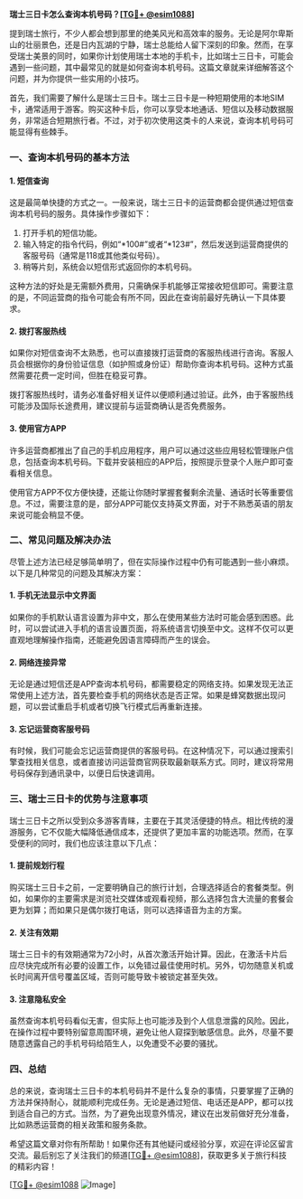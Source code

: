 **瑞士三日卡怎么查询本机号码？[[TG💪+ @esim1088](https://t.me/s/esim1088)]**

提到瑞士旅行，不少人都会想到那里的绝美风光和高效率的服务。无论是阿尔卑斯山的壮丽景色，还是日内瓦湖的宁静，瑞士总能给人留下深刻的印象。然而，在享受瑞士美景的同时，如果你计划使用瑞士本地的手机卡，比如瑞士三日卡，可能会遇到一些问题，其中最常见的就是如何查询本机号码。这篇文章就来详细解答这个问题，并为你提供一些实用的小技巧。

首先，我们需要了解什么是瑞士三日卡。瑞士三日卡是一种短期使用的本地SIM卡，通常适用于游客。购买这种卡后，你可以享受本地通话、短信以及移动数据服务，非常适合短期旅行者。不过，对于初次使用这类卡的人来说，查询本机号码可能显得有些棘手。

### **一、查询本机号码的基本方法**

#### **1. 短信查询**
这是最简单快捷的方式之一。一般来说，瑞士三日卡的运营商都会提供通过短信查询本机号码的服务。具体操作步骤如下：
1. 打开手机的短信功能。
2. 输入特定的指令代码，例如“*100#”或者“*123#”，然后发送到运营商提供的客服号码（通常是118或其他类似号码）。
3. 稍等片刻，系统会以短信形式返回你的本机号码。

这种方法的好处是无需额外费用，只需确保手机能够正常接收短信即可。需要注意的是，不同运营商的指令可能会有所不同，因此在查询前最好先确认一下具体要求。

#### **2. 拨打客服热线**
如果你对短信查询不太熟悉，也可以直接拨打运营商的客服热线进行咨询。客服人员会根据你的身份验证信息（如护照或身份证）帮助你查询本机号码。这种方式虽然需要花费一定时间，但胜在稳妥可靠。

拨打客服热线时，请务必准备好相关证件以便顺利通过验证。此外，由于客服热线可能涉及国际长途费用，建议提前与运营商确认是否免费服务。

#### **3. 使用官方APP**
许多运营商都推出了自己的手机应用程序，用户可以通过这些应用轻松管理账户信息，包括查询本机号码。下载并安装相应的APP后，按照提示登录个人账户即可查看相关信息。

使用官方APP不仅方便快捷，还能让你随时掌握套餐剩余流量、通话时长等重要信息。不过，需要注意的是，部分APP可能仅支持英文界面，对于不熟悉英语的朋友来说可能会稍显不便。

### **二、常见问题及解决办法**

尽管上述方法已经足够简单明了，但在实际操作过程中仍有可能遇到一些小麻烦。以下是几种常见的问题及其解决方案：

#### **1. 手机无法显示中文界面**
如果你的手机默认语言设置为非中文，那么在使用某些方法时可能会感到困惑。此时，可以尝试进入手机的语言设置页面，将系统语言切换至中文。这样不仅可以更直观地理解操作指南，还能避免因语言障碍而产生的误会。

#### **2. 网络连接异常**
无论是通过短信还是APP查询本机号码，都需要稳定的网络支持。如果发现无法正常使用上述方法，首先要检查手机的网络状态是否正常。如果是蜂窝数据出现问题，可以尝试重启手机或者切换飞行模式后再重新连接。

#### **3. 忘记运营商客服号码**
有时候，我们可能会忘记运营商提供的客服号码。在这种情况下，可以通过搜索引擎查找相关信息，或者直接访问运营商官网获取最新联系方式。同时，建议将常用号码保存到通讯录中，以便日后快速调用。

### **三、瑞士三日卡的优势与注意事项**

瑞士三日卡之所以受到众多游客青睐，主要在于其灵活便捷的特点。相比传统的漫游服务，它不仅能大幅降低通信成本，还提供了更加丰富的功能选项。然而，在享受便利的同时，我们也应该注意以下几点：

#### **1. 提前规划行程**
购买瑞士三日卡之前，一定要明确自己的旅行计划，合理选择适合的套餐类型。例如，如果你的主要需求是浏览社交媒体或观看视频，那么选择包含大流量的套餐会更为划算；而如果只是偶尔拨打电话，则可以选择语音为主的方案。

#### **2. 关注有效期**
瑞士三日卡的有效期通常为72小时，从首次激活开始计算。因此，在激活卡片后应尽快完成所有必要的设置工作，以免错过最佳使用时机。另外，切勿随意关机或长时间离开信号覆盖区域，否则可能导致卡被锁定甚至失效。

#### **3. 注意隐私安全**
虽然查询本机号码看似无害，但实际上也可能涉及到个人信息泄露的风险。因此，在操作过程中要特别留意周围环境，避免让他人窥探到敏感信息。此外，尽量不要随意透露自己的手机号码给陌生人，以免遭受不必要的骚扰。

### **四、总结**

总的来说，查询瑞士三日卡的本机号码并不是什么复杂的事情，只要掌握了正确的方法并保持耐心，就能顺利完成任务。无论是通过短信、电话还是APP，都可以找到适合自己的方式。当然，为了避免出现意外情况，建议在出发前做好充分准备，比如熟悉运营商的相关政策和服务条款。

希望这篇文章对你有所帮助！如果你还有其他疑问或经验分享，欢迎在评论区留言交流。最后别忘了关注我们的频道[[TG💪+ @esim1088](https://t.me/s/esim1088)]，获取更多关于旅行科技的精彩内容！

[[TG💪+ @esim1088](https://t.me/s/esim1088) ![Image](https://i.postimg.cc/4NQfJmqS/Snipaste-2025-05-13-00-14-12.png)]